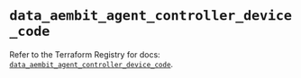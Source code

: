 # `data_aembit_agent_controller_device_code`

Refer to the Terraform Registry for docs: [`data_aembit_agent_controller_device_code`](https://registry.terraform.io/providers/aembit/aembit/1.25.1/docs/data-sources/agent_controller_device_code).
